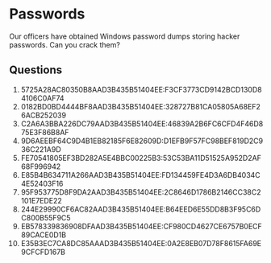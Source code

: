 # Passwords
Our officers have obtained Windows password dumps storing hacker passwords. Can you crack them?

## Questions
1. 5725A28AC80350B8AAD3B435B51404EE:F3CF3773CD9142BCD130D84106C0AF74
2. 0182BD0BD4444BF8AAD3B435B51404EE:328727B81CA05805A68EF26ACB252039
3. C2A6A3BBA226DC79AAD3B435B51404EE:46839A2B6FC6CFD4F46D875E3F86B8AF
4. 9D6AEEBF64C9D4B1EB82185F6E82609D:D1EFB9F57FC98BEF819D2C936C221A9D
5. FE70541805EF3BD282A5E4BBC00225B3:53C53BA11D51525A952D2AF68F996942
6. E85B4B634711A266AAD3B435B51404EE:FD134459FE4D3A6DB4034C4E52403F16
7. 95F953775D8F9DA2AAD3B435B51404EE:2C8646D1786B2146CC38C2101E7EDE22
8. 244E29990CF6AC82AAD3B435B51404EE:B64EED6E55DD8B3F95C6DC800B55F9C5
9. EB578339836908DFAAD3B435B51404EE:CF980CD4627CE6757B0ECF89CACE0D1B
10. E35B3EC7CA8DC85AAAD3B435B51404EE:0A2E8EB07D78F8615FA69E9CFCFD167B
